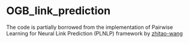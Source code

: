 # OGB_link_prediction

The code is partially borrowed from the implementation of Pairwise Learning for Neural Link Prediction (PLNLP) framework by [zhitao-wang](https://github.com/zhitao-wang/PLNLP/)
